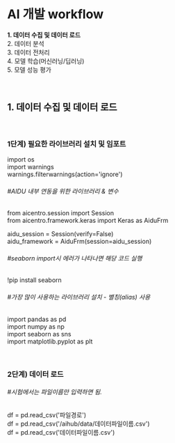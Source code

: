 # AI 개발 workflow
__1. 데이터 수집 및 데이터 로드__   
2. 데이터 분석   
3. 데이터 전처리   
4. 모델 학습(머신러닝/딥러닝)   
5. 모델 성능 평가   

<br/>

## 1. 데이터 수집 및 데이터 로드

<br/>

### 1단계) 필요한 라이브러리 설치 및 임포트

import os   
import warnings   
warnings.filterwarnings(action='ignore')   

###### #AIDU 내부 연동을 위한 라이브러리 & 변수
from aicentro.session import Session   
from aicentro.framework.keras import Keras as AiduFrm   

aidu_session = Session(verify=False)   
aidu_framework = AiduFrm(session=aidu_session)   

###### #seaborn import시 에러가 나타나면 해당 코드 실행
!pip install seaborn   

###### #가장 많이 사용하는 라이브러리 설치 - 별칭(alias) 사용
import pandas as pd   
import numpy as np   
import seaborn as sns   
import matplotlib.pyplot as plt   

<br/>

### 2단계) 데이터 로드

###### #시험에서는 파일이름만 입력하면 됨.
df = pd.read_csv('파일경로')   
df = pd.read_csv('/aihub/data/데이터파일이름.csv')   
df = pd.read_csv('데이터파일이름.csv')
